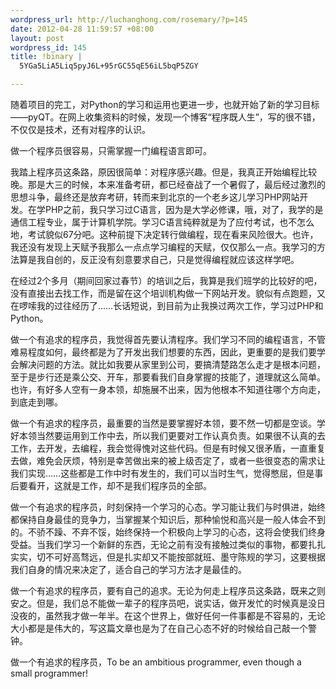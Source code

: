 ```yaml
--- 
wordpress_url: http://luchanghong.com/rosemary/?p=145
date: 2012-04-28 11:59:57 +08:00
layout: post
wordpress_id: 145
title: !binary |
  5YGa5LiA5Liq5pyJ6L+95rGC55qE56iL5bqP5ZGY

---
```

随着项目的完工，对Python的学习和运用也更进一步，也就开始了新的学习目标——pyQT。在网上收集资料的时候，发现一个博客“程序既人生”，写的很不错，不仅仅是技术，还有对程序的认识。

做一个程序员很容易，只需掌握一门编程语言即可。

我踏上程序员这条路，原因很简单：对程序感兴趣。但是，我真正开始编程比较晚。那是大三的时候，本来准备考研，都已经奋战了一个暑假了，最后经过激烈的思想斗争，最终还是放弃考研，转而来到北京的一个老乡这儿学习PHP网站开发。在学PHP之前，我只学习过C语言，因为是大学必修课，哦，对了，我学的是通信工程专业，属于计算机学院。学习C语言纯粹就是为了应付考试，也不怎么地，考试貌似67分吧。这种前提下决定转行做编程，现在看来风险很大。也许，我还没有发现上天赋予我那么一点点学习编程的天赋，仅仅那么一点。我学习的方法算是我自创的，反正没有刻意要求自己，只是觉得编程就应该这样学吧。

在经过2个多月（期间回家过春节）的培训之后，我算是我们班学的比较好的吧，没有直接出去找工作，而是留在这个培训机构做一下网站开发。貌似有点跑题，又在啰嗦我的过往经历了……长话短说，到目前为止我换过两次工作，学习过PHP和Python。

做一个有追求的程序员，我觉得首先要认清程序。我们学习不同的编程语言，不管难易程度如何，最终都是为了开发出我们想要的东西，因此，更重要的是我们要学会解决问题的方法。就比如我要从家里到公司，要搞清楚路怎么走才是根本问题，至于是步行还是乘公交、开车，那要看我们自身掌握的技能了，道理就这么简单。也许，有好多人空有一身本领，却施展不出来，因为他根本不知道往哪个方向走，到底走到哪。

做一个有追求的程序员，最重要的当然是要掌握好本领，要不然一切都是空谈。学好本领当然要运用到工作中去，所以我们更要对工作认真负责。如果很不认真的去工作，去开发，去编程，我会觉得愧对这些代码。但是有时候又很矛盾，一直重复去做，难免会厌烦，特别是幸苦做出来的被上级否定了，或者一些很变态的需求让我们实现……这些都是工作中时有发生的，我们可以当时生气，觉得憋屈，但是事后要看开，这就是工作，却不是我们程序员的全部。

做一个有追求的程序员，时刻保持一个学习的心态。学习能让我们与时俱进，始终都保持自身最佳的竞争力，当掌握某个知识后，那种愉悦和高兴是一般人体会不到的。不骄不躁、不弃不馁，始终保持一个积极向上学习的心态，这将会使我们终身受益。当我们学习一个新鲜的东西，无论之前有没有接触过类似的事物，都要扎扎实实，切不可好高骛远，但是扎实却又不能按部就班、墨守陈规的学习，这要根据我们自身的情况来决定了，适合自己的学习方法才是最佳的。

做一个有追求的程序员，要有自己的追求。无论为何走上程序员这条路，既来之则安之。但是，我们总不能做一辈子的程序员吧，说实话，做开发忙的时候真是没日没夜的，虽然我才做一年半。在这个世界上，做好任何一件事都是不容易的，无论大小都是是伟大的，写这篇文章也是为了在自己心态不好的时候给自己敲一个警钟。

做一个有追求的程序员，To be an ambitious programmer, even though a small programmer!
